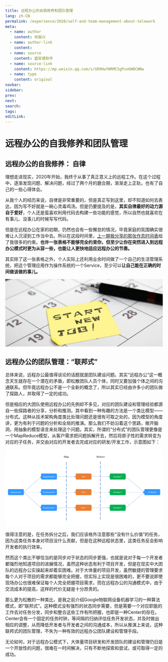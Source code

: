 ```yaml
---
title: 远程办公的自我修养和团队管理
lang: zh-CN
permalink: /experience/2020/self-and-team-management-about-telework
meta:
  - name: author
    content: 肖振兴
  - name: author-link
    content: 
  - name: source
    content: 盛安德软件
  - name: source-link
    content: https://mp.weixin.qq.com/s/GR9HwfWRMCSgPso6W8CWNw
  - name: type
    content: original
navbar:
sidebar:
prev:
next:
search:
tags:
editLink:
---
```

# 远程办公的自我修养和团队管理

<copyright :meta="$frontmatter.meta" />

## 远程办公的自我修养： 自律

理想走进现实，2020年开始，我终于从事了真正意义上的远程工作。在这个过程中，逐渐发现问题、解决问题，经过了两个月的磨合期，渐渐走上正轨，也有了自己的一些心得体会。

从我个人的经历来说，自律是非常重要的，但是真正写到这里，却不知道如何去表达，因为写不好就是一碗心灵毒鸡汤。但是仍要提及的是，**其实自律最好的动力源自于爱好**，个人还是蛮喜欢利用代码去构建一些功能的感觉，所以自然也就喜欢在有事儿、没事儿的时候写写代码。

但是在远程办公在家的初期，仍然也会有一些懈怠的情况，毕竟家庭的氛围确实很难让人沉浸到工作当中去。所以在这段时间里，[上一期我分享的那张作息时间表](./true-meaning-of-telework/)给了我很多的约束。**也许一张表格不能够完全约束你，但至少让你在突然进入到远程办公模式时更为从容一些，也能让人更快地适应远程办公的节奏。**

其实除了这一张表格之外，个人实际上还利用业余时间做了一个自己的生活管理系统，把这个管理应用作为操作系统的一个Service，至少可以**让自己能在正确的时间做该做的事儿。**

![](./tc.01.04.005/1.jpg)


## 远程办公的团队管理：“联邦式” 

总体来说，远程办公最值得谈论的话题就是团队建设问题。其实“远程办公”这一概念天生就存在一个潜在的矛盾，即松散团队人员个体，同时又要加强个体之间的沟通联系。但毕竟远程办公不是一个全新的概念了，所以其实已经由许多小的团队做了探路人，并取得了一定的成功。

但是相应的大团队使用远程办公的先例却不多见，对应的团队建设和管理经验都源自一些探路者的分享，分析和推测。其中看到一种有趣的方法是一个类比模型——分布式。这种从技术架构角度类比处理问题还是很有可取之处的，因为模型的角度讲，更为有利于问题的分析和全局的推演。那么我们不妨沿着这个思路，敞开脑洞，用抽象的模型语言来处理这个问题。其实，所谓的“分布式”的团队管理更像是一个MapReduce模型，从客户需求把问题拆解开去，然后将原子性的需求转变为对应的子任务，并交由对应的开发者去完成对应的研发/开发工作，示意图如下：

![](./tc.01.04.005/2.jpg)

值得注意的是，在任务拆分之后，我们应该格外注意那些“没有什么价值”的任务，因为这类任务本身对项目没什么贡献，但是在这种远程状态里，这类任务反会影响开发者的执行效率。

然而这个类比不够恰当的是同步对于状态的同步更强，也就是说对于每一个开发者都强烈地知道项目的进展情况，虽然这种状态有利于项目开发，但是在现实中大团队的远程办公实操起来却着实困难。对于大体量的项目开发，虽然敏捷的管理要求每个人对于项目的需求都能够完全把握，但实际上实现是很困难的，更不要说即使现场办公也很难保证每个人完全把握项目需求，而在远程办公的沟通模式中，由于交流成本的提高，这样的代价无疑是十分昂贵的。

那么更为松散的一种类比，是我之前介绍Google物联网设备机器学习的一种算法模式，即“联邦式”。这种模式没有强烈的状态同步需要，但是需要一个对应职能的工作去对任务分发，同步和整合这些工作有所把握，也即是一种Center的存在。Center会有一个固定的任务时钟，等间隔的归纳评估任务开发状态，并及时做出相应的调整，从而降低开发者与开发者之间的沟通成本，所以从推演上来说，这种联邦式的团队管理，不失为一种有效的远程办公团队建设和管理手段。

无论如何，对于远程办公模式下，大体量项目研发和开发团队的建设和管理仍旧是一个开放性的问题，很难在一时间解决，只有不断地探索和尝试，或可取得一定的成功。